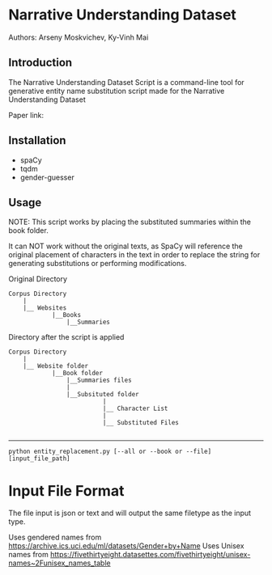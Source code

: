 # Narrative Understanding Dataset
Authors: Arseny Moskvichev, Ky-Vinh Mai

## Introduction

The Narrative Understanding Dataset Script is a  command-line tool for 
generative entity name substitution script made for the Narrative Understanding Dataset

Paper link:

## Installation

- spaCy
- tqdm
- gender-guesser

## Usage

NOTE: This script works by placing the substituted summaries within the book folder.

It can NOT work without the original texts, as SpaCy will reference the original
placement of characters in the text in order to replace the string for generating
substitutions or performing modifications.

Original Directory
```angular2html
Corpus Directory
    |
    |__ Websites
            |__Books
                |__Summaries
```

Directory after the script is applied
```angular2html
Corpus Directory
    |
    |__ Website folder
            |__Book folder
                |__Summaries files
                |
                |__Subsituted folder
                          |
                          |__ Character List
                          |
                          |__ Substituted Files
   
```

------------------------------------------------------------------------------------

```angular2html
python entity_replacement.py [--all or --book or --file] [input_file_path]
```
 # Input File Format

The file input is json or text and will output the same filetype as the input type.

Uses gendered names from https://archive.ics.uci.edu/ml/datasets/Gender+by+Name
Uses Unisex names from https://fivethirtyeight.datasettes.com/fivethirtyeight/unisex-names~2Funisex_names_table
